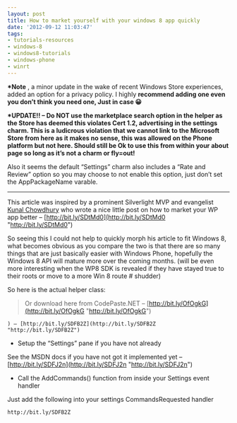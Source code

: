 ```yaml
---
layout: post
title: How to market yourself with your windows 8 app quickly
date: '2012-09-12 11:03:47'
tags:
- tutorials-resources
- windows-8
- windows8-tutorials
- windows-phone
- winrt
---
```


 **\*Note** , a minor update in the wake of recent Windows Store experiences, added an option for a privacy policy.  I highly **recommend adding one even you don’t think you need one, Just in case 😀**

**\*UPDATE!! – Do NOT use the marketplace search option in the helper as the Store has deemed this violates Cert 1.2, advertising in the settings charm.  This is a ludicrous violation that we cannot link to the Microsoft Store from here as it makes no sense, this was allowed on the Phone platform but not here.  Should still be Ok to use this from within your about page so long as it’s not a charm or fly=out!**

Also it seems the default “Settings” charm also includes a “Rate and Review” option so you may choose to not enable this option, just don’t set the AppPackageName varable.

* * *

This article was inspired by a prominent Silverlight MVP and evangelist [Kunal Chowdhury](http://bit.ly/SDtMd0) who wrote a nice little post on how to market your WP app better – [http://bit.ly/SDtMd0](http://bit.ly/SDtMd0 "http://bit.ly/SDtMd0")

So seeing this I could not help to quickly morph his article to fit Windows 8, what becomes obvious as you compare the two is that there are so many things that are just basically easier with Windows Phone, hopefully the Windows 8 API will mature more over the coming months. (will be even more interesting when the WP8 SDK is revealed if they have stayed true to their roots or move to a more Win 8 route # shudder)

So here is the actual helper class:

> Or download here from CodePaste.NET – [http://bit.ly/OfOgkG](http://bit.ly/OfOgkG "http://bit.ly/OfOgkG")

    
    
        
    
    ) – [http://bit.ly/SDFB2Z](http://bit.ly/SDFB2Z "http://bit.ly/SDFB2Z")

- Setup the “Settings” pane if you have not already

See the MSDN docs if you have not got it implemented yet – [http://bit.ly/SDFJ2n](http://bit.ly/SDFJ2n "http://bit.ly/SDFJ2n")

- Call the AddCommands() function from inside your Settings event handler

Just add the following into your settings CommandsRequested handler

    http://bit.ly/SDFB2Z

